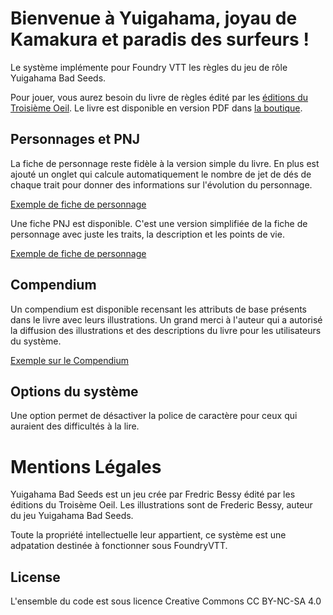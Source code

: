 # Bienvenue à Yuigahama, joyau de Kamakura et paradis des surfeurs ! 

Le système implémente pour Foundry VTT les règles du jeu de rôle Yuigahama Bad Seeds.

Pour jouer, vous aurez besoin du livre de règles édité par les [éditions du Troisième Oeil](https://www.letogames.com/).
Le livre est disponible en version PDF dans [la boutique](https://www.letogames.com/page-d-articles/souscription-yuigahama-bad-seeds-pdf).


## Personnages et PNJ

La fiche de personnage reste fidèle à la version simple du livre.
En plus est ajouté un onglet qui calcule automatiquement le nombre de jet de dés de chaque trait pour donner des informations sur l'évolution du personnage.

[Exemple de fiche de personnage](../yuigahama/assets/img/screenshots/fiche_personnage.png)

Une fiche PNJ est disponible.
C'est une version simplifiée de la fiche de personnage avec juste les traits, la description et les points de vie.

[Exemple de fiche de personnage](../yuigahama/assets/img/screenshots/fiche_pnj.png)


## Compendium
Un compendium est disponible recensant les attributs de base présents dans le livre avec leurs illustrations.
Un grand merci à l'auteur qui a autorisé la diffusion des illustrations et des descriptions du livre pour les utilisateurs du système.

[Exemple sur le Compendium](../yuigahama/assets/img/screenshots/compendium.png)

## Options du système
Une option permet de désactiver la police de caractère pour ceux qui auraient des difficultés à la lire.

# Mentions Légales
Yuigahama Bad Seeds est un jeu crée par Fredric Bessy édité par les éditions du Troisème Oeil.
Les illustrations sont de Frederic Bessy, auteur du jeu Yuigahama Bad Seeds.

Toute la propriété intellectuelle leur appartient, ce système est une adpatation destinée à fonctionner sous FoundryVTT.

## License
L'ensemble du code est sous licence Creative Commons CC BY-NC-SA 4.0



